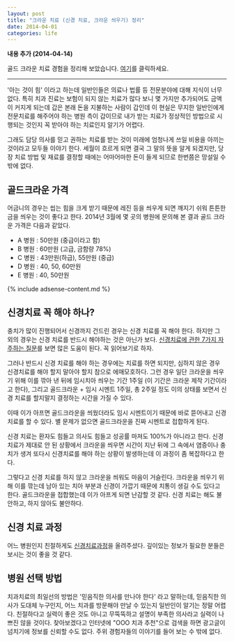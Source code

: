 ```yaml
---
layout: post
title: "크라운 치료 (신경 치료, 크라운 씌우기) 정리"
date: 2014-04-01 
categories: life
---
```


**내용 추가 (2014-04-14)**

골드 크라운 치료 경험을 정리해 보았습니다. [여기](/life/2014/04/15/crown2.html)를 클릭하세요.

---

'아는 것이 힘' 이라고 하는데 일반인들은 의료나 법률 등 전문분야에 대해 지식이 너무 없다. 특히 치과 진료는 보험이 되지 않는 치료가 많다 보니 몇 가지만 추가되어도 금액이 커지게 되는데 갑은 본래 돈을 지불하는 사람이 갑인데 이 현실은 무지한 일반인에게 전문치료를 해주어야 하는 병원 측이 갑이므로 내가 받는 치료가 정상적인 방법으로 시행되는 것인지 꼭 받아야 하는 치료인지 알기가 어렵다.

그래도 담당 의사를 믿고 권하는 치료를 받는 것이 미래에 엄청나게 쓰일 비용을 아끼는 것이라고 모두들 이야기 한다. 세월이 흐르게 되면 결국 그 말의 뜻을 알게 되겠지만, 당장 치료 방법 및 재료를 결정할 때에는 어마어마한 돈이 들게 되므로 한번쯤은 망설일 수 밖에 없다.

## 골드크라운 가격

어금니의 경우는 씹는 힘을 크게 받기 때문에 레진 등을 씌우게 되면 깨지기 쉬워 튼튼한 금을 씌우는 것이 좋다고 한다. 2014년 3월에 몇 곳의 병원에 문의해 본 결과 골드 크라운 가격은 다음과 같았다.

- A 병원 : 50만원 (중급이라고 함)
- B 병원 : 60만원 (고급, 금함량 78%)
- C 병원 : 43만원(하급), 55만원 (중급)
- D 병원 : 40, 50, 60만원
- E 병원 : 40, 50만원

{% include adsense-content.md %}
 
## 신경치료 꼭 해야 하나?

충치가 많이 진행되어서 신경까지 건드린 경우는 신경 치료를 꼭 해야 한다. 하지만 그 외의 경우는 신경 치료를 반드시 해야하는 것은 아닌가 보다. [신경치료에 관한 7가지 자주하는 질문](http://blog.naver.com/PostView.nhn?blogId=ddsyjk&logNo=90174959738)를 보면 많은 도움이 된다. 꼭 읽어보기로 하자.

그러나 반드시 신경 치료를 해야 하는 경우에는 치료를 하면 되지만, 심하지 않은 경우 신경치료를 해야 할지 말아야 할지 참으로 에매모호하다. 그런 경우 일단 크라운을 씌우기 위해 이를 깎아 낸 뒤에 임시치아 씌우는 기간 1주일 (이 기간은 크라운 제작 기간이라고 한다), 그리고 골드크라운 + 임시 시멘트 1주일, 총 2주일 정도 이의 상태를 보면서 신경 치료를 할지말지 결정하는 시간을 가질 수 있다.

이때 이가 아프면 골드크라운을 씌웠더라도 임시 시멘트이기 때문에 바로 뜯어내고 신경 치료를 할 수 있다. 별 문제가 없으면 골드크라운을 진짜 시멘트로 접합하게 된다.

신경 치료는 환자도 힘들고 의사도 힘들고 성공률 마져도 100%가 아니라고 한다. 신경 치료가 제대로 안 된 상황에서 크라운을 씌우면 시간이 지난 뒤에 그 속에서 염증이나 충치가 생겨 또다시 신경치료를 해야 하는 상황이 발생하는데 이 과정이 좀 복잡하다고 한다.

그렇다고 신경 치료를 하지 않고 크라운을 씌워도 마음이 거슬린다. 크라운을 씌우기 위해 이를 깎는데 남아 있는 치아 부분과 신경이 가깝기 때문에 치통이 생길 수도 있다고 한다. 골드크라운을 접합했는데 이가 아프게 되면 난감할 것 같다. 신경 치료는 해도 불안하고, 하지 않아도 불안하다.

## 신경 치료 과정

어느 병원인지 친절하게도 [신경치료과정](http://ddsyjk.blog.me/90153713162)을 올려주셨다. 깊이있는 정보가 필요한 분들은 보시는 것이 좋을 것 같다.

## 병원 선택 방법

치과치료의 최일선의 방법은 '믿음직한 의사를 만나야 한다' 라고 말하는데, 믿음직한 의사가 도대체 누구인지, 어느 치과를 방문해야 만날 수 있는지 일반인이 알기는 정말 어렵다. 친절하다고 실력이 좋은 것도 아니고 무뚝뚝하고 설명이 부족한 의사라고 실력이 나쁘진 않을 것이다. 찾아보겠다고 인터넷에 "OOO 치과 추천"으로 검색을 하면 광고글이 넘치기에 정보를 신뢰할 수도 없다. 주위 경험자들의 이야기를 들어 보는 수 밖에 없다.
